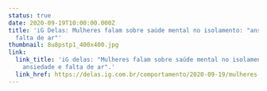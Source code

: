 ```yaml
---
status: true
date: 2020-09-19T10:00:00.000Z
title: 'iG Delas: Mulheres falam sobre saúde mental no isolamento: "ansiedade e
  falta de ar"'
thumbnail: 8u8pstp1_400x400.jpg
link:
  link_title: 'iG delas: "Mulheres falam sobre saúde mental no isolamento:
    ansiedade e falta de ar".'
  link_href: https://delas.ig.com.br/comportamento/2020-09-19/mulheres-falam-sobre-saude-mental-no-isolamento-ansiedade-e-falta-de-ar.html?fbclid=IwAR3-pDch-upRC6kTPneFcLXmFtcYsMPyzL4GAN1pDX0ZN3YoX2524-Rbiok
---
```

